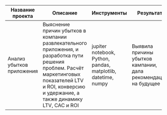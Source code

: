 |Название проекта|Описание|Инструменты|Результат|
|-|--------|---|---|
|Анализ убытков приложения|Выяснение причин убытков в компании развлекательного приложения, и разработка пути решения проблем. Расчёт маркетинговых показателей LTV и ROI, конверсию и удержание, а также динамику LTV, CAC и ROI|jupiter notebook, Python, pandas, matplotlib, datetime, numpy|Выявила причины убытков кампании, дала рекомендации на будущее|
